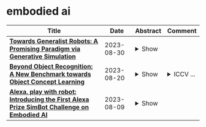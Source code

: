 # embodied ai

| **Title** | **Date** | **Abstract** | **Comment** |
| --- | --- | --- | --- |
| **[Towards Generalist Robots: A Promising Paradigm via Generative Simulation](http://arxiv.org/abs/2305.10455v3)** | 2023-08-30 | <details><summary>Show</summary><p>This document serves as a position paper that outlines the authors' vision for a potential pathway towards generalist robots. The purpose of this document is to share the excitement of the authors with the community and highlight a promising research direction in robotics and AI. The authors believe the proposed paradigm is a feasible path towards accomplishing the long-standing goal of robotics research: deploying robots, or embodied AI agents more broadly, in various non-factory real-world settings to perform diverse tasks. This document presents a specific idea for mining knowledge in the latest large-scale foundation models for robotics research. Instead of directly using or adapting these models to produce low-level policies and actions, it advocates for a fully automated generative pipeline (termed as generative simulation), which uses these models to generate diversified tasks, scenes and training supervisions at scale, thereby scaling up low-level skill learning and ultimately leading to a foundation model for robotics that empowers generalist robots. The authors are actively pursuing this direction, but in the meantime, they recognize that the ambitious goal of building generalist robots with large-scale policy training demands significant resources such as computing power and hardware, and research groups in academia alone may face severe resource constraints in implementing the entire vision. Therefore, the authors believe sharing their thoughts at this early stage could foster discussions, attract interest towards the proposed pathway and related topics from industry groups, and potentially spur significant technical advancements in the field.</p></details> |  |
| **[Beyond Object Recognition: A New Benchmark towards Object Concept Learning](http://arxiv.org/abs/2212.02710v3)** | 2023-08-20 | <details><summary>Show</summary><p>Understanding objects is a central building block of artificial intelligence, especially for embodied AI. Even though object recognition excels with deep learning, current machines still struggle to learn higher-level knowledge, e.g., what attributes an object has, and what can we do with an object. In this work, we propose a challenging Object Concept Learning (OCL) task to push the envelope of object understanding. It requires machines to reason out object affordances and simultaneously give the reason: what attributes make an object possesses these affordances. To support OCL, we build a densely annotated knowledge base including extensive labels for three levels of object concept (category, attribute, affordance), and the causal relations of three levels. By analyzing the causal structure of OCL, we present a baseline, Object Concept Reasoning Network (OCRN). It leverages causal intervention and concept instantiation to infer the three levels following their causal relations. In experiments, OCRN effectively infers the object knowledge while following the causalities well. Our data and code are available at https://mvig-rhos.com/ocl.</p></details> | <details><summary>ICCV ...</summary><p>ICCV 2023. Webpage: https://mvig-rhos.com/ocl</p></details> |
| **[Alexa, play with robot: Introducing the First Alexa Prize SimBot Challenge on Embodied AI](http://arxiv.org/abs/2308.05221v1)** | 2023-08-09 | <details><summary>Show</summary><p>The Alexa Prize program has empowered numerous university students to explore, experiment, and showcase their talents in building conversational agents through challenges like the SocialBot Grand Challenge and the TaskBot Challenge. As conversational agents increasingly appear in multimodal and embodied contexts, it is important to explore the affordances of conversational interaction augmented with computer vision and physical embodiment. This paper describes the SimBot Challenge, a new challenge in which university teams compete to build robot assistants that complete tasks in a simulated physical environment. This paper provides an overview of the SimBot Challenge, which included both online and offline challenge phases. We describe the infrastructure and support provided to the teams including Alexa Arena, the simulated environment, and the ML toolkit provided to teams to accelerate their building of vision and language models. We summarize the approaches the participating teams took to overcome research challenges and extract key lessons learned. Finally, we provide analysis of the performance of the competing SimBots during the competition.</p></details> |  |